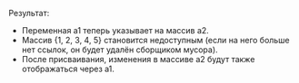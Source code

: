 Результат:

- Переменная a1 теперь указывает на массив a2.
- Массив {1, 2, 3, 4, 5} становится недоступным (если на него больше нет ссылок, он будет удалён сборщиком мусора).
- После присваивания, изменения в массиве a2 будут также отображаться через a1.